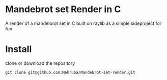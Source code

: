 # Mandebrot set Render in C
A render of a mandelbrot set in C built on raylib as a simple sideproject for fun.

# Install
clone or download the repository

```
git clone git@github.com:Mekruba/Mandebrot-set-render.git
```
